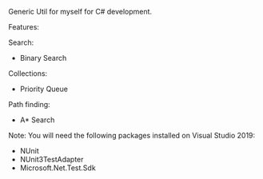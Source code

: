 Generic Util for myself for C# development.

Features:

Search:
- Binary Search

Collections:
- Priority Queue

Path finding:
- A* Search

Note:
You will need the following packages installed on Visual Studio 2019:
- NUnit
- NUnit3TestAdapter
- Microsoft.Net.Test.Sdk

